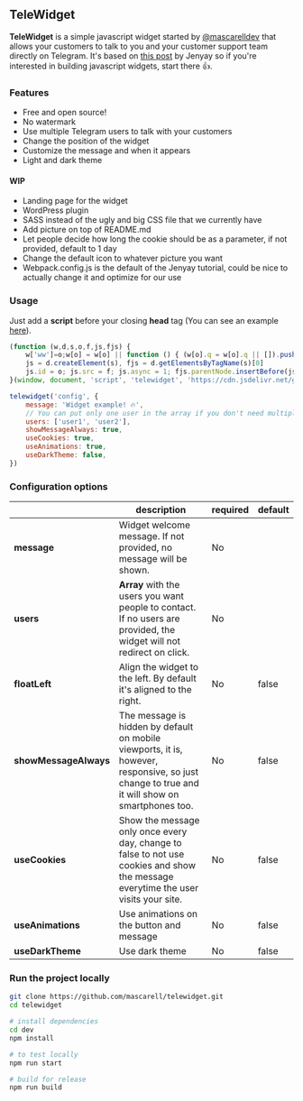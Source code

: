 ## TeleWidget

**TeleWidget** is a simple javascript widget started by [@mascarelldev](https://twitter.com/mascarelldev) that allows your customers to talk to you and your customer support team directly on Telegram. It's based on [this post](https://blog.jenyay.com/building-javascript-widget/) by Jenyay so if you're interested in building javascript widgets, start there 👍.


### Features

* Free and open source!
* No watermark
* Use multiple Telegram users to talk with your customers
* Change the position of the widget
* Customize the message and when it appears
* Light and dark theme

#### WIP

* Landing page for the widget
* WordPress plugin
* SASS instead of the ugly and big CSS file that we currently have
* Add picture on top of README.md
* Let people decide how long the cookie should be as a parameter, if not provided, default to 1 day
* Change the default icon to whatever picture you want
* Webpack.config.js is the default of the Jenyay tutorial, could be nice to actually change it and optimize for our use

### Usage

Just add a **script** before your closing **head** tag (You can see an example [here](https://codepen.io/mascarell/pen/yLOXWOW)).

```javascript
(function (w,d,s,o,f,js,fjs) {
    w['ww']=o;w[o] = w[o] || function () { (w[o].q = w[o].q || []).push(arguments) }
    js = d.createElement(s), fjs = d.getElementsByTagName(s)[0]
    js.id = o; js.src = f; js.async = 1; fjs.parentNode.insertBefore(js, fjs)
}(window, document, 'script', 'telewidget', 'https://cdn.jsdelivr.net/gh/mascarell/telewidget@latest/widget.js'))

telewidget('config', {
    message: 'Widget example! 🔥',
    // You can put only one user in the array if you don't need multiple users to manage customer support
    users: ['user1', 'user2'],
    showMessageAlways: true,
    useCookies: true,
    useAnimations: true,
    useDarkTheme: false,
})
```

### Configuration options

|                       | **description**                                                                                                                                          | **required** | **default** |
|-----------------------|----------------------------------------------------------------------------------------------------------------------------------------------------------|--------------|-------------|
| **message**           | Widget welcome message. If not provided, no message will be shown.                                                                                                                                          | No           |             |
| **users**             | **Array** with the users you want people to contact. If no users are provided, the widget will not redirect on click. | No           |             |
| **floatLeft**         | Align the widget to the left. By default it's aligned to the right.                                                                                                                           | No           | false       |
| **showMessageAlways** | The message is hidden by default on mobile viewports, it is, however, responsive, so just change to true and it will show on smartphones too.            | No           | false       |
| **useCookies**        | Show the message only once every day, change to false to not use cookies and show the message everytime the user visits your site.                         | No           | false        |
| **useAnimations**        | Use animations on the button and message                        | No           | false        |
| **useDarkTheme**        | Use dark theme                       | No           | false        |

### Run the project locally

```bash
git clone https://github.com/mascarell/telewidget.git
cd telewidget

# install dependencies
cd dev
npm install

# to test locally
npm run start

# build for release
npm run build
```
